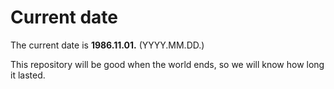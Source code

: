 # Current date

The current date is **1986.11.01.** (YYYY.MM.DD.)

This repository will be good when the world ends, so we will know how long it lasted.
